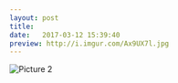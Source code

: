 ```yaml
---
layout: post
title:  
date:   2017-03-12 15:39:40
preview: http://i.imgur.com/Ax9UX7l.jpg
---
```


![Picture 2](http://i.imgur.com/FeYmoMu.jpg)

                          
